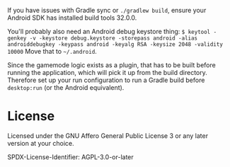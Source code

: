 If you have issues with Gradle sync or `./gradlew build`, ensure your Android SDK has installed
build tools 32.0.0.

You'll probably also need an Android debug keystore thing:
`$ keytool -genkey -v -keystore debug.keystore -storepass android -alias androiddebugkey -keypass
android -keyalg RSA -keysize 2048 -validity 10000`
Move that to `~/.android`.

Since the gamemode logic exists as a plugin, that has to be built before running the application,
which will pick it up from the build directory.
Therefore set up your run configuration to run a Gradle build before `desktop:run` (or the Android
equivalent).

# License

Licensed under the GNU Affero General Public License 3 or any later version at your choice.

SPDX-License-Identifier: AGPL-3.0-or-later